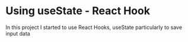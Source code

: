 # Using useState - React Hook

In this project I started to use React Hooks, useState particularly to save input data 

